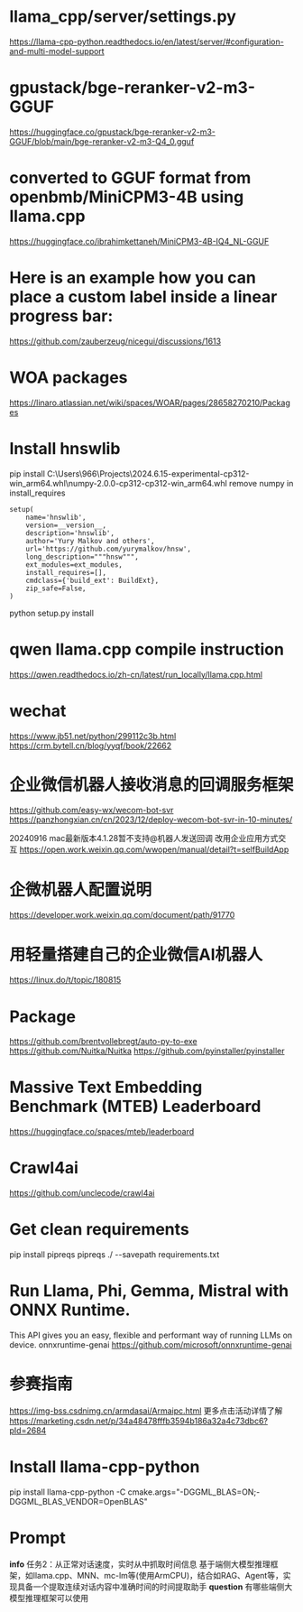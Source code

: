 # llama_cpp/server/settings.py
https://llama-cpp-python.readthedocs.io/en/latest/server/#configuration-and-multi-model-support

# gpustack/bge-reranker-v2-m3-GGUF
https://huggingface.co/gpustack/bge-reranker-v2-m3-GGUF/blob/main/bge-reranker-v2-m3-Q4_0.gguf

# converted to GGUF format from openbmb/MiniCPM3-4B using llama.cpp
https://huggingface.co/ibrahimkettaneh/MiniCPM3-4B-IQ4_NL-GGUF

# Here is an example how you can place a custom label inside a linear progress bar:
https://github.com/zauberzeug/nicegui/discussions/1613

# WOA packages
https://linaro.atlassian.net/wiki/spaces/WOAR/pages/28658270210/Packages

# Install hnswlib
pip install C:\Users\966\Projects\2024.6.15-experimental-cp312-win_arm64.whl\numpy-2.0.0-cp312-cp312-win_arm64.whl
remove numpy in install_requires
```
setup(
    name='hnswlib',
    version=__version__,
    description='hnswlib',
    author='Yury Malkov and others',
    url='https://github.com/yurymalkov/hnsw',
    long_description="""hnsw""",
    ext_modules=ext_modules,
    install_requires=[],
    cmdclass={'build_ext': BuildExt},
    zip_safe=False,
)
```
python setup.py install 

# qwen llama.cpp compile instruction
https://qwen.readthedocs.io/zh-cn/latest/run_locally/llama.cpp.html

# wechat
https://www.jb51.net/python/299112c3b.html
https://crm.bytell.cn/blog/yyqf/book/22662

# 企业微信机器人接收消息的回调服务框架
https://github.com/easy-wx/wecom-bot-svr
https://panzhongxian.cn/cn/2023/12/deploy-wecom-bot-svr-in-10-minutes/

20240916 mac最新版本4.1.28暂不支持@机器人发送回调
改用企业应用方式交互
https://open.work.weixin.qq.com/wwopen/manual/detail?t=selfBuildApp

# 企微机器人配置说明
https://developer.work.weixin.qq.com/document/path/91770

# 用轻量搭建自己的企业微信AI机器人
https://linux.do/t/topic/180815

# Package
https://github.com/brentvollebregt/auto-py-to-exe
https://github.com/Nuitka/Nuitka
https://github.com/pyinstaller/pyinstaller

# Massive Text Embedding Benchmark (MTEB) Leaderboard
https://huggingface.co/spaces/mteb/leaderboard

# Crawl4ai
https://github.com/unclecode/crawl4ai

# Get clean requirements
pip install pipreqs
pipreqs ./ --savepath requirements.txt

# Run Llama, Phi, Gemma, Mistral with ONNX Runtime.
This API gives you an easy, flexible and performant way of running LLMs on device.
onnxruntime-genai
https://github.com/microsoft/onnxruntime-genai

# 参赛指南
https://img-bss.csdnimg.cn/armdasai/Armaipc.html
更多点击活动详情了解 
https://marketing.csdn.net/p/34a48478fffb3594b186a32a4c73dbc6?pId=2684

# Install llama-cpp-python
pip install llama-cpp-python -C cmake.args="-DGGML_BLAS=ON;-DGGML_BLAS_VENDOR=OpenBLAS"

# Prompt
**info** 
任务2：从正常对话速度，实时从中抓取时间信息
基于端侧大模型推理框架，如llama.cpp、MNN、mc-lm等(使用ArmCPU)，结合如RAG、Agent等，实现具备一个提取连续对话内容中准确时间的时间提取助手
**question**
有哪些端侧大模型推理框架可以使用 